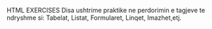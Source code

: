 HTML EXERCISES
Disa ushtrime praktike ne perdorimin e tagjeve te ndryshme si: Tabelat, Listat, Formularet, Linqet, Imazhet,etj.